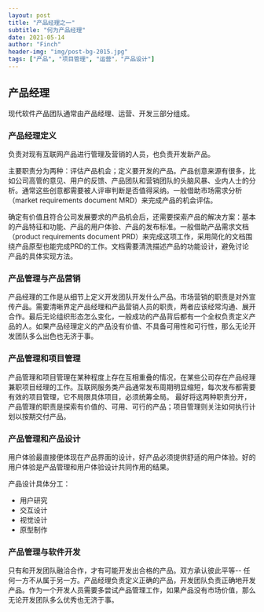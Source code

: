 ```yaml
---
layout: post
title: "产品经理之一"
subtitle: "何为产品经理"
date: 2021-05-14
author: "Finch"
header-img: "img/post-bg-2015.jpg"
tags: ["产品", "项目管理", "运营"，"产品设计"]
---
```


## 产品经理

现代软件产品团队通常由产品经理、运营、开发三部分组成。

### 产品经理定义

负责对现有互联网产品进行管理及营销的人员，也负责开发新产品。

主要职责分为两种：评估产品机会；定义要开发的产品。产品创意来源有很多，比如公司高管的意见、用户的反馈、产品团队和营销团队的头脑风暴、业内人士的分析。通常这些创意都需要被人评审判断是否值得采纳。一般借助市场需求分析（market requirements document MRD）来完成产品的机会评估。

确定有价值且符合公司发展要求的产品机会后，还需要探索产品的解决方案：基本的产品特征和功能、产品的用户体验、产品的发布标准。一般借助产品需求文档（product requirements document PRD）来完成这项工作，采用简化的文档围绕产品原型也能完成PRD的工作。文档需要清洗描述产品的功能设计，避免讨论产品的具体实现方法。

### 产品管理与产品营销

产品经理的工作是从细节上定义开发团队开发什么产品。市场营销的职责是对外宣传产品。需要清晰界定产品经理和产品营销人员的职责，两者应该经常沟通、展开合作。最后无论组织形态怎么变化，一般成功的产品背后都有一个全权负责定义产品的人。如果产品经理定义的产品没有价值、不具备可用性和可行性，那么无论开发团队多么出色也无济于事。

### 产品管理和项目管理

产品管理和项目管理在某种程度上存在互相重叠的情况，在某些公司存在产品经理兼职项目经理的工作。互联网服务类产品通常发布周期明显缩短，每次发布都需要有效的项目管理，它不局限具体项目，必须统筹全局。
最好将这两种职责分开，产品管理的职责是探索有价值的、可用、可行的产品；项目管理则关注如何执行计划以按期交付产品。

### 产品管理和产品设计

用户体验最直接便体现在产品界面的设计，好产品必须提供舒适的用户体验。好的用户体验是产品管理和用户体验设计共同作用的结果。

产品设计具体分工：

- 用户研究
- 交互设计
- 视觉设计
- 原型制作

### 产品管理与软件开发

只有和开发团队融洽合作，才有可能开发出合格的产品。双方承认彼此平等-- 任何一方不从属于另一方。产品经理负责定义正确的产品，开发团队负责正确地开发产品。作为一个开发人员需要多尝试产品管理工作，如果产品没有市场价值，那么无论开发团队多么优秀也无济于事。
